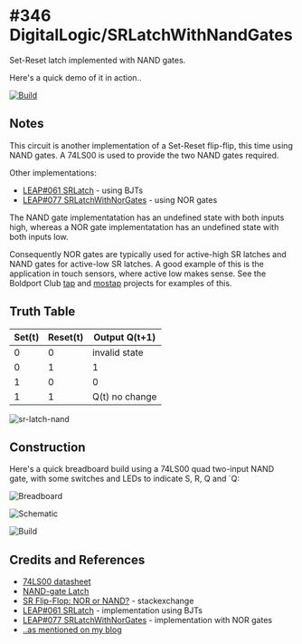 # #346 DigitalLogic/SRLatchWithNandGates

Set-Reset latch implemented with NAND gates.

Here's a quick demo of it in action..

[![Build](./assets/SRLatchWithNandGates_build.jpg?raw=true)](https://www.youtube.com/watch?v=CC7LnUj8XIc)

## Notes

This circuit is another implementation of a Set-Reset flip-flip, this time using NAND gates.
A 74LS00 is used to provide the two NAND gates required.

Other implementations:

* [LEAP#061 SRLatch](../SRLatch) - using BJTs
* [LEAP#077 SRLatchWithNorGates](../SRLatchWithNorGates) - using NOR gates

The NAND gate implementatation has an undefined state with both inputs high,
whereas a NOR gate implementatation has an undefined state with both inputs low.

Consequently NOR gates are typically used for active-high SR latches and NAND gates for active-low SR latches.
A good example of this is the application in touch sensors, where active low makes sense.
See the Boldport Club
[tap](../../../BoldportClub/tap) and
[mostap](../../../BoldportClub/mostap) projects for examples of this.


## Truth Table

| Set(t) | Reset(t) | Output Q(t+1)  |
|--------|----------|----------------|
|      0 |        0 | invalid state  |
|      0 |        1 | 1              |
|      1 |        0 | 0              |
|      1 |        1 | Q(t) no change |

![sr-latch-nand](./assets/sr-latch-nand.png?raw=true)


## Construction

Here's a quick breadboard build using a 74LS00 quad two-input NAND gate, with some switches and LEDs to indicate S, R, Q and `Q:

![Breadboard](./assets/SRLatchWithNandGates_bb.jpg?raw=true)

![Schematic](./assets/SRLatchWithNandGates_schematic.jpg?raw=true)

![Build](./assets/SRLatchWithNandGates_build.jpg?raw=true)

## Credits and References

* [74LS00 datasheet](https://www.futurlec.com/74LS/74LS00.shtml)
* [NAND-gate Latch](http://hyperphysics.phy-astr.gsu.edu/hbase/Electronic/nandlatch.html)
* [SR Flip-Flop: NOR or NAND?](https://electronics.stackexchange.com/questions/163164/sr-flip-flop-nor-or-nand) - stackexchange
* [LEAP#061 SRLatch](../SRLatch) - implementation using BJTs
* [LEAP#077 SRLatchWithNorGates](../SRLatchWithNorGates) - implementation with NOR gates
* [..as mentioned on my blog](https://blog.tardate.com/2017/10/leap346-sr-latch-with-nand-gates.html)

